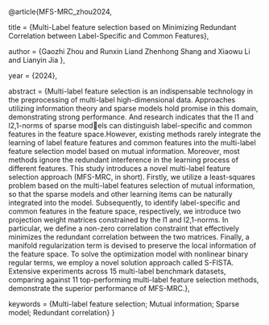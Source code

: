 @article{MFS-MRC_zhou2024,

  title = {Multi-Label feature selection based on Minimizing Redundant Correlation between Label-Specific and Common Features},
  
  author = {Gaozhi Zhou and Runxin Liand Zhenhong Shang and Xiaowu Li and Lianyin Jia },
  
  year = {2024},
  
  abstract = {Multi-label feature selection is an indispensable technology in the preprocessing of multi-label high-dimensional data. Approaches utilizing information theory and sparse models hold promise in 
this domain, demonstrating strong performance. And research indicates that the l1 and l2,1-norms of sparse models can distinguish label-specific and common features in the feature space.However, existing methods rarely integrate the learning of label feature features and common features into the multi-label feature selection model based on mutual information. Moreover, most methods ignore the redundant interference in the learning process of different features. This study introduces a novel multi-label feature selection approach (MFS-MRC, in short). Firstly, we utilize a least-squares problem based on the multi-label features selection of mutual information, so that the sparse models and other learning items can be naturally integrated into the model. Subsequently, to identify label-specific and common features in the feature space, respectively, we introduce two projection weight matrices constrained by the l1 and l2,1-norms. In particular, we define a non-zero correlation constraint that effectively minimizes the redundant correlation between the two matrices. Finally, a manifold regularization term is devised to preserve the local information of the feature space. To solve the optimization model with nonlinear binary regular
terms, we employ a novel solution approach called S-FISTA. Extensive experiments across 15 multi-label benchmark datasets, comparing against 11 top-performing multi-label feature selection methods, demonstrate the superior performance of MFS-MRC.},
  
  keywords = {Multi-label feature selection; Mutual information; Sparse model; Redundant correlation}
}
